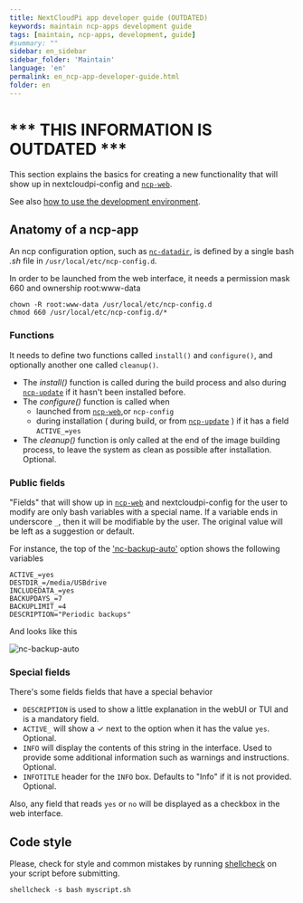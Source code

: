 ```yaml
---
title: NextCloudPi app developer guide (OUTDATED)
keywords: maintain ncp-apps development guide
tags: [maintain, ncp-apps, development, guide]
#summary: ""
sidebar: en_sidebar
sidebar_folder: 'Maintain'
language: 'en'
permalink: en_ncp-app-developer-guide.html
folder: en
---
```






# *** THIS INFORMATION IS OUTDATED ***








[ncp-web]: https://github.com/nextcloud/nextcloudpi/wiki/Configuration-Reference#ncp-web
[nc-datadir]: https://github.com/nextcloud/nextcloudpi/wiki/Configuration-Reference#nc-datadir
[ncp-update]: https://github.com/nextcloud/nextcloudpi/wiki/Configuration-Reference#ncp-update
[nc-backup-auto]: https://github.com/nextcloud/nextcloudpi/wiki/Configuration-Reference#nc-backup-auto

This section explains the basics for creating a new functionality that will show up in nextcloudpi-config and [`ncp-web`][ncp-web].

See also [how to use the development environment](https://github.com/nextcloud/nextcloudpi/wiki/Development-environment).

## Anatomy of a ncp-app

An ncp configuration option, such as [`nc-datadir`][nc-datadir], is defined by a single bash _.sh_ file in `/usr/local/etc/ncp-config.d`.

In order to be launched from the web interface, it needs a permission mask 660 and ownership root:www-data

```
chown -R root:www-data /usr/local/etc/ncp-config.d
chmod 660 /usr/local/etc/ncp-config.d/*
```

### Functions
It needs to define two functions called `install()` and `configure()`, and optionally another one called `cleanup()`.

 - The _install()_ function is called during the build process and also during [`ncp-update`][ncp-update] if it hasn't been installed before.
 - The _configure()_ function is called when
    - launched from [`ncp-web`][ncp-web],or `ncp-config`
    - during installation ( during build, or from [`ncp-update`][ncp-update] ) if it has a field `ACTIVE_=yes`
 - The _cleanup()_ function is only called at the end of the image building process, to leave the system as clean as possible after installation. Optional.


### Public fields
"Fields" that will show up in [`ncp-web`][ncp-web] and nextcloudpi-config for the user to modify are only bash variables with a special name. If a variable ends in underscore `_`, then it will be modifiable by the user. The original value will be left as a suggestion or default.

For instance, the top of the ['nc-backup-auto'][nc-backup-auto] option shows the following variables

```
ACTIVE_=yes
DESTDIR_=/media/USBdrive
INCLUDEDATA_=yes
BACKUPDAYS_=7
BACKUPLIMIT_=4
DESCRIPTION="Periodic backups"
```

And looks like this

![nc-backup-auto](https://ownyourbits.com/wp-content/uploads/2017/08/ncp-web2.jpg)

### Special fields
There's some fields fields that have a special behavior

 - `DESCRIPTION` is used to show a little explanation in the webUI or TUI and is a mandatory field.
 - `ACTIVE_` will show a ✓ next to the option when it has the value `yes`. Optional.
 - `INFO` will display the contents of this string in the interface. Used to provide some additional information such as warnings and instructions. Optional.
 - `INFOTITLE` header for the `INFO` box. Defaults to "Info" if it is not provided. Optional.

Also, any field that reads `yes` or `no` will be displayed as a checkbox in the web interface.

## Code style

Please, check for style and common mistakes by running [shellcheck](http://www.shellcheck.net/) on your script before submitting.

```
shellcheck -s bash myscript.sh
```
